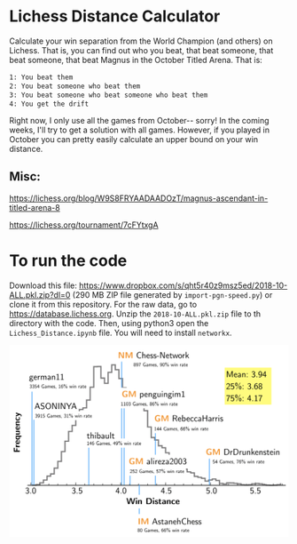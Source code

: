 # Lichess Distance Calculator
Calculate your win separation from the World Champion (and others) on Lichess. That is, you can find out who you beat, that beat someone, that beat someone, that beat Magnus in the October Titled Arena.
That is: 
```
1: You beat them
2: You beat someone who beat them
3: You beat someone who beat someone who beat them
4: You get the drift
```
Right now, I only use all the games from October-- sorry!
In the coming weeks, I'll try to get a solution with all games. However, if you played in October you can pretty easily calculate an upper bound on your win distance.

## Misc:
https://lichess.org/blog/W9S8FRYAADAADOzT/magnus-ascendant-in-titled-arena-8

https://lichess.org/tournament/7cFYtxgA

# To run the code
Download this file: https://www.dropbox.com/s/qht5r40z9msz5ed/2018-10-ALL.pkl.zip?dl=0 (290 MB ZIP file generated by `import-pgn-speed.py`) or clone it from this repository. For the raw data, go to https://database.lichess.org. 
Unzip the `2018-10-ALL.pkl.zip` file to th directory with the code. Then, using python3 open the `Lichess_Distance.ipynb` file. You will need to install `networkx`. 

![image](./Lichess.png)
